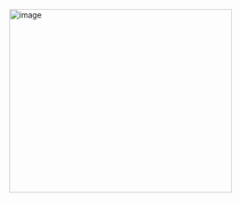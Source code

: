 <img width="402" height="333" alt="image" src="https://github.com/user-attachments/assets/e4349467-896d-495c-bff1-df96d47a7dc7" />
